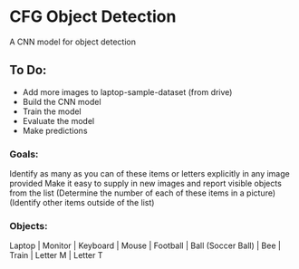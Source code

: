 # CFG Object Detection
A CNN model for object detection

## To Do:
- Add more images to laptop-sample-dataset (from drive)  
- Build the CNN model
- Train the model
- Evaluate the model
- Make predictions

### Goals:
Identify as many as you can of these items or letters explicitly in any image provided
Make it easy to supply in new images and report visible objects from the list
(Determine the number of each of these items in a picture)
(Identify other items outside of the list)

### Objects:
Laptop | Monitor | Keyboard | Mouse | Football | Ball (Soccer Ball) | Bee | Train | Letter M | Letter T  

